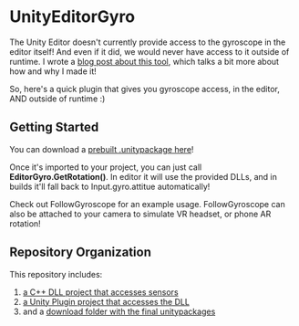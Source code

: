 # UnityEditorGyro
The Unity Editor doesn't currently provide access to the gyroscope in the editor itself! And even if it did, we would never have access to it outside of runtime. I wrote a [blog post about this tool](http://playdeck.net/blog/accessing-the-gyroscope-in-editor), which talks a bit more about how and why I made it!

So, here's a quick plugin that gives you gyroscope access, in the editor, AND outside of runtime :)

## Getting Started

You can download a [prebuilt .unitypackage here](https://github.com/maluoi/UnityEditorGyro/tree/master/Downloads)!

Once it's imported to your project, you can just call **EditorGyro.GetRotation()**. In editor it will use the provided DLLs, and in builds it'll fall back to Input.gyro.attitue automatically!

Check out FollowGyroscope for an example usage. FollowGyroscope can also be attached to your camera to simulate VR headset, or phone AR rotation!

## Repository Organization

This repository includes: 
1. [a C++ DLL project that accesses sensors](https://github.com/maluoi/UnityEditorGyro/tree/master/DLLProject)
2. [a Unity Plugin project that accesses the DLL](https://github.com/maluoi/UnityEditorGyro/tree/master/UnityProject)
3. and a [download folder with the final unitypackages](https://github.com/maluoi/UnityEditorGyro/tree/master/Downloads)
